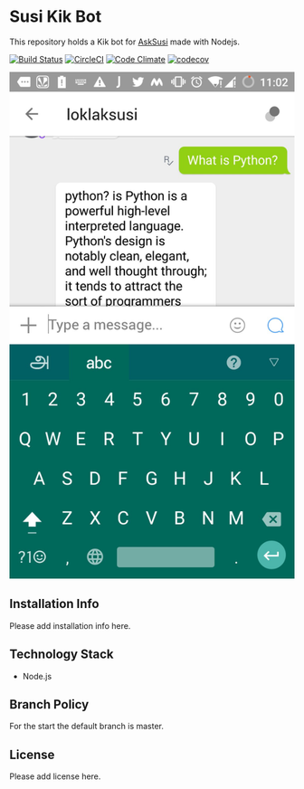 # Susi Kik Bot

This repository holds a Kik bot for  [AskSusi](https://github.com/fossasia/susi_server) made with Nodejs.
 
[![Build Status](https://travis-ci.org/fossasia/susi_kikbot.svg?branch=master)](https://travis-ci.org/fossasia/susi_kikbot)
[![CircleCI](https://img.shields.io/circleci/project/fossasia/susi_kikbot.svg?maxAge=2592000?style=flat-square)](https://circleci.com/gh/fossasia/susi_kikbot)
[![Code Climate](https://codeclimate.com/github/fossasia/susi_kikbot/badges/gpa.svg)](https://codeclimate.com/github/fossasia/susi_telegrambot)
[![codecov](https://codecov.io/gh/fossasia/susi_kikbot/branch/development/graph/badge.svg)](https://codecov.io/gh/fossasia/susi_kikbot)

 ![susi kik](image/example.jpg "susi kik")

## Installation Info

Please add installation info here.

## Technology Stack

* Node.js

## Branch Policy

For the start the default branch is master.

## License

Please add license here.
